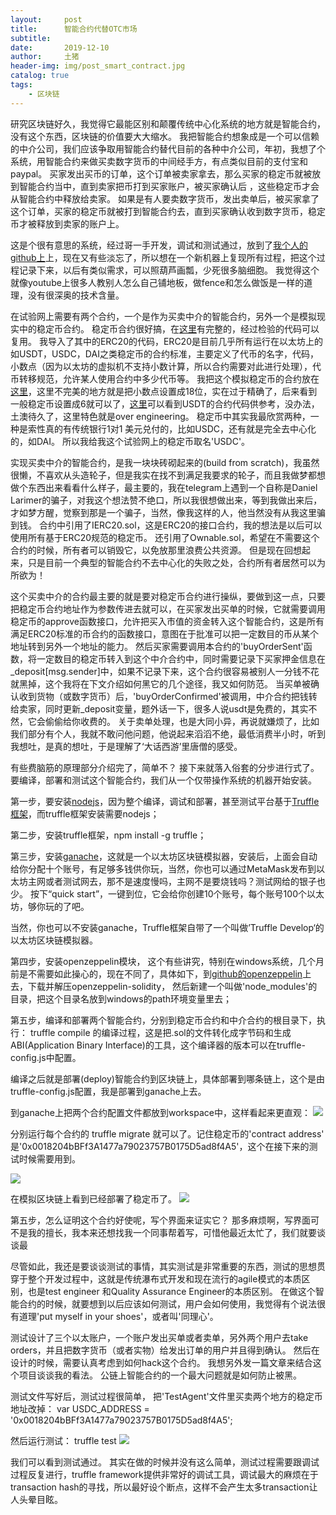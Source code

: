 ```yaml
---
layout:     post
title:      智能合约代替OTC市场
subtitle:   
date:       2019-12-10
author:     土猪
header-img: img/post_smart_contract.jpg
catalog: true
tags:
    - 区块链
---
```


研究区块链好久，我觉得它最能区别和颠覆传统中心化系统的地方就是智能合约，没有这个东西，区块链的价值要大大缩水。 我把智能合约想象成是一个可以信赖的中介公司，我们应该争取用智能合约替代目前的各种中介公司，年初，我想了个系统，用智能合约来做买卖数字货币的中间经手方，有点类似目前的支付宝和paypal。 买家发出买币的订单，这个订单被卖家拿去，那么买家的稳定币就被放到智能合约当中，直到卖家把币打到买家账户，被买家确认后 ，这些稳定币才会从智能合约中释放给卖家。  如果是有人要卖数字货币，发出卖单后，被买家拿了这个订单，买家的稳定币就被打到智能合约去，直到买家确认收到数字货币，稳定币才被释放到卖家的账户上。  





这是个很有意思的系统，经过哥一手开发，调试和测试通过，放到了[我个人的github上](https://github.com/chenlocus/decentralize_centralized_exchanges)上，现在又有些淡忘了，所以想在一个新机器上复现所有过程，把这个过程记录下来，以后有类似需求，可以照葫芦画瓢，少死很多脑细胞。 我觉得这个就像youtube上很多人教别人怎么自己铺地板，做fence和怎么做饭是一样的道理，没有很深奥的技术含量。




在试验网上需要有两个合约，一个是作为买卖中介的智能合约，另外一个是模拟现实中的稳定币合约。 稳定币合约很好搞，在[这里](https://github.com/OpenZeppelin/openzeppelin-contracts)有完整的，经过检验的代码可以复用。 我导入了其中的ERC20的代码，ERC20是目前几乎所有运行在以太坊上的如USDT，USDC，DAI之类稳定币的合约标准，主要定义了代币的名字，代码，小数点（因为以太坊的虚拟机不支持小数计算，所以合约需要对此进行处理），代币转移规范，允许某人使用合约中多少代币等。 我把这个模拟稳定币的合约放在[这里](https://github.com/chenlocus/usdc_mock/blob/master/contracts/Stabletoken.sol)，这里不完美的地方就是把小数点设置成18位，实在过于精确了，后来看到一般稳定币设置成6就可以了，[这里](https://etherscan.io/token/0xdac17f958d2ee523a2206206994597c13d831ec7#readContract)可以看到USDT的合约代码供参考，没办法，土澳待久了，这里特色就是over engineering。 稳定币中其实我最欣赏两种，一种是索性真的有传统银行1对1 美元兑付的，比如USDC，还有就是完全去中心化的，如DAI。 所以我给我这个试验网上的稳定币取名'USDC'。






实现买卖中介的智能合约，是我一块块砖砌起来的(build from scratch)，我虽然很懒，不喜欢从头造轮子，但是我实在找不到满足我要求的轮子，而且我做梦都想做个东西出来看看什么样子，最主要的，我在telegram上遇到一个自称是Daniel Larimer的骗子，对我这个想法赞不绝口，所以我很想做出来，等到我做出来后，才如梦方醒，觉察到那是一个骗子，当然，像我这样的人，他当然没有从我这里骗到钱。 合约中引用了IERC20.sol，这是ERC20的接口合约，我的想法是以后可以使用所有基于ERC20规范的稳定币。 还引用了Ownable.sol，希望在不需要这个合约的时候，所有者可以销毁它，以免放那里浪费公共资源。 但是现在回想起来，只是目前一个典型的智能合约不去中心化的失败之处，合约所有者居然可以为所欲为！  






这个买卖中介的合约最主要的就是要对稳定币合约进行操纵，要做到这一点，只要把稳定币合约地址作为参数传进去就可以，在买家发出买单的时候，它就需要调用稳定币的approve函数接口，允许把买入市值的资金转入这个智能合约，这是所有满足ERC20标准的币合约的函数接口，意图在于批准可以把一定数目的币从某个地址转到另外一个地址的能力。 然后买家需要调用本合约的'buyOrderSent'函数，将一定数目的稳定币转入到这个中介合约中，同时需要记录下买家押金信息在_deposit[msg.sender]中，如果不记录下来，这个合约很容易被别人一分钱不花就黑掉，这个我将在下文介绍如何黑它的几个途径，我又如何防范。 当买单被确认收到货物（或数字货币）后，'buyOrderConfirmed'被调用，中介合约把钱转给卖家，同时更新_deposit变量，题外话一下，很多人说usdt是免费的，其实不然，它会偷偷给你收费的。 关于卖单处理，也是大同小异，再说就嫌烦了，比如我们部分有个人，我就不敢问他问题，他说起来滔滔不绝，最低消费半小时，听到我想吐，是真的想吐，于是理解了‘大话西游’里唐僧的感受。 





有些费脑筋的原理部分介绍完了，简单不？ 接下来就落入俗套的分步进行式了。 要编译，部署和测试这个智能合约，我们从一个仅带操作系统的机器开始安装。




第一步，要安装[nodejs](https://nodejs.org/en/)，因为整个编译，调试和部署，甚至测试平台基于[Truffle框架](https://www.trufflesuite.com/docs)，而truffle框架安装需要nodejs；



第二步，安装truffle框架，npm install -g truffle；



第三步，安装[ganache](https://www.trufflesuite.com/ganache)，这就是一个以太坊区块链模拟器，安装后，上面会自动给你分配十个账号，有足够多钱供你玩，当然，你也可以通过MetaMask发布到以太坊主网或者测试网去，那不是速度慢吗，主网不是要烧钱吗？测试网给的银子也少。 按下“quick start”，一键到位，它会给你创建10个账号，每个账号100个以太坊，够你玩的了吧。



当然，你也可以不安装ganache，Truffle框架自带了一个叫做’Truffle Develop‘的以太坊区块链模拟器。






第四步，安装openzeppelin模块， 这个有些讲究，特别在windows系统，几个月前是不需要如此操心的，现在不同了，具体如下，到[github的openzeppelin](https://github.com/OpenZeppelin/openzeppelin-contracts)上去，下载并解压openzeppelin-solidity， 然后新建一个叫做'node_modules'的目录，把这个目录名放到windows的path环境变量里去；





第五步，编译和部署两个智能合约，分别到稳定币合约和中介合约的根目录下，执行： truffle compile 的编译过程，这是把.sol的文件转化成字节码和生成ABI(Application Binary Interface)的工具，这个编译器的版本可以在truffle-config.js中配置。 



编译之后就是部署(deploy)智能合约到区块链上，具体部署到哪条链上，这个是由truffle-config.js配置，我是部署到ganache上去。


到ganache上把两个合约配置文件都放到workspace中，这样看起来更直观：
![](https://cdn.steemitimages.com/DQmckCpSZnwbJhXRe12L4iGUvwVYjBr3mjm6L8VzBXLYk3s/image.png)


分别运行每个合约的 truffle migrate 就可以了。记住稳定币的'contract address' 是'0x0018204bBFf3A1477a79023757B0175D5ad8f4A5'，这个在接下来的测试时候需要用到。

![](https://cdn.steemitimages.com/DQmQdsG9ZJhx26zJF3c6mLA734u4dUwn9e5Bkbwxz2toVru/image.png)


在模拟区块链上看到已经部署了稳定币了。
![](https://cdn.steemitimages.com/DQmcGHVR9tnnJ4Emri37btqaJ2uC3V8KcGsU7tBA1StGu2o/image.png)




第五步，怎么证明这个合约好使呢，写个界面来证实它？ 那多麻烦啊，写界面可不是我的擅长，我本来还想找我一个同事帮着写，可惜他最近太忙了，我们就要谈谈最


尽管如此，我还是要谈谈测试的事情，其实测试是非常重要的东西，测试的思想贯穿于整个开发过程中，这就是传统瀑布式开发和现在流行的agile模式的本质区别，也是test engineer 和Quality Assurance Engineer的本质区别。 在做这个智能合约的时候，就要想到以后应该如何测试，用户会如何使用，我觉得有个说法很有道理'put myself in your shoes'，或者叫'同理心'。 



测试设计了三个以太账户，一个账户发出买单或者卖单，另外两个用户去take orders，并且把数字货币（或者实物）给发出订单的用户并且得到确认。 然后在设计的时候，需要认真考虑到如何hack这个合约。 我想另外发一篇文章来结合这个项目谈谈我的看法。 公链上智能合约的一个最大问题就是如何防止被黑。 

测试文件写好后，测试过程很简单， 把'TestAgent'文件里买卖两个地方的稳定币地址改掉：
var USDC_ADDRESS = '0x0018204bBFf3A1477a79023757B0175D5ad8f4A5';


然后运行测试： truffle test
![](https://cdn.steemitimages.com/DQmPCeWY2WoNSxcda8G7LKYHhFvuUAEUR5g1Bk71DWKXvJ3/image.png)


我们可以看到测试通过。 其实在做的时候并没有这么简单，测试过程需要跟调试过程反复进行，truffle framework提供非常好的调试工具，调试最大的麻烦在于transaction hash的寻找，所以最好设个断点，这样不会产生太多transaction让人头晕目眩。 




